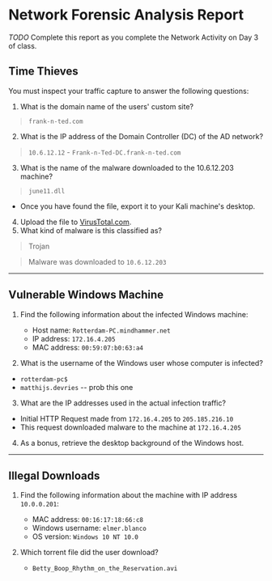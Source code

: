 # Network Forensic Analysis Report

_TODO_ Complete this report as you complete the Network Activity on Day 3 of class.

## Time Thieves
You must inspect your traffic capture to answer the following questions:

1. What is the domain name of the users' custom site?
> `frank-n-ted.com`
2. What is the IP address of the Domain Controller (DC) of the AD network?
> `10.6.12.12` - `Frank-n-Ted-DC.frank-n-ted.com`
3. What is the name of the malware downloaded to the 10.6.12.203 machine?
> `june11.dll`
   - Once you have found the file, export it to your Kali machine's desktop.
4. Upload the file to [VirusTotal.com](https://www.virustotal.com/gui/).
5. What kind of malware is this classified as?
> Trojan

> Malware was downloaded to `10.6.12.203`

---

## Vulnerable Windows Machine

1. Find the following information about the infected Windows machine:
    - Host name: `Rotterdam-PC.mindhammer.net`
    - IP address: `172.16.4.205`
    - MAC address: `00:59:07:b0:63:a4`

2. What is the username of the Windows user whose computer is infected?
  - `rotterdam-pc$`
  - `matthijs.devries` -- prob this one

3. What are the IP addresses used in the actual infection traffic?
  - Initial HTTP Request made from `172.16.4.205` to `205.185.216.10`
  - This request downloaded malware to the machine at `172.16.4.205`

4. As a bonus, retrieve the desktop background of the Windows host.

---

## Illegal Downloads

1. Find the following information about the machine with IP address `10.0.0.201`:
    - MAC address: `00:16:17:18:66:c8`
    - Windows username: `elmer.blanco`
    - OS version: `Windows 10 NT 10.0`

2. Which torrent file did the user download?
    - `Betty_Boop_Rhythm_on_the_Reservation.avi`
